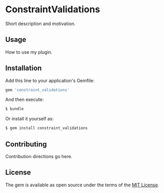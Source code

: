 # ConstraintValidations
Short description and motivation.

## Usage
How to use my plugin.

## Installation
Add this line to your application's Gemfile:

```ruby
gem 'constraint_validations'
```

And then execute:
```bash
$ bundle
```

Or install it yourself as:
```bash
$ gem install constraint_validations
```

## Contributing
Contribution directions go here.

## License
The gem is available as open source under the terms of the [MIT License](https://opensource.org/licenses/MIT).

